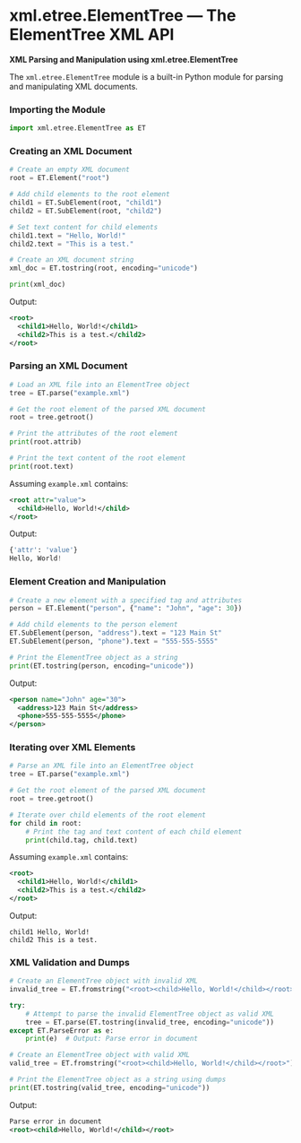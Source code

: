# xml.etree.ElementTree — The ElementTree XML API

**XML Parsing and Manipulation using xml.etree.ElementTree**

The `xml.etree.ElementTree` module is a built-in Python module for parsing and manipulating XML documents.

### Importing the Module
```python
import xml.etree.ElementTree as ET
```

### Creating an XML Document
```python
# Create an empty XML document
root = ET.Element("root")

# Add child elements to the root element
child1 = ET.SubElement(root, "child1")
child2 = ET.SubElement(root, "child2")

# Set text content for child elements
child1.text = "Hello, World!"
child2.text = "This is a test."

# Create an XML document string
xml_doc = ET.tostring(root, encoding="unicode")

print(xml_doc)
```

Output:
```xml
<root>
  <child1>Hello, World!</child1>
  <child2>This is a test.</child2>
</root>
```

### Parsing an XML Document
```python
# Load an XML file into an ElementTree object
tree = ET.parse("example.xml")

# Get the root element of the parsed XML document
root = tree.getroot()

# Print the attributes of the root element
print(root.attrib)

# Print the text content of the root element
print(root.text)
```

Assuming `example.xml` contains:
```xml
<root attr="value">
  <child>Hello, World!</child>
</root>
```
Output:
```python
{'attr': 'value'}
Hello, World!
```

### Element Creation and Manipulation
```python
# Create a new element with a specified tag and attributes
person = ET.Element("person", {"name": "John", "age": 30})

# Add child elements to the person element
ET.SubElement(person, "address").text = "123 Main St"
ET.SubElement(person, "phone").text = "555-555-5555"

# Print the ElementTree object as a string
print(ET.tostring(person, encoding="unicode"))
```

Output:
```xml
<person name="John" age="30">
  <address>123 Main St</address>
  <phone>555-555-5555</phone>
</person>
```

### Iterating over XML Elements
```python
# Parse an XML file into an ElementTree object
tree = ET.parse("example.xml")

# Get the root element of the parsed XML document
root = tree.getroot()

# Iterate over child elements of the root element
for child in root:
    # Print the tag and text content of each child element
    print(child.tag, child.text)
```

Assuming `example.xml` contains:
```xml
<root>
  <child1>Hello, World!</child1>
  <child2>This is a test.</child2>
</root>
```
Output:
```
child1 Hello, World!
child2 This is a test.
```

### XML Validation and Dumps
```python
# Create an ElementTree object with invalid XML
invalid_tree = ET.fromstring("<root><child>Hello, World!</child></root>")

try:
    # Attempt to parse the invalid ElementTree object as valid XML
    tree = ET.parse(ET.tostring(invalid_tree, encoding="unicode"))
except ET.ParseError as e:
    print(e)  # Output: Parse error in document

# Create an ElementTree object with valid XML
valid_tree = ET.fromstring("<root><child>Hello, World!</child></root>")

# Print the ElementTree object as a string using dumps
print(ET.tostring(valid_tree, encoding="unicode"))
```

Output:
```xml
Parse error in document
<root><child>Hello, World!</child></root>
```
